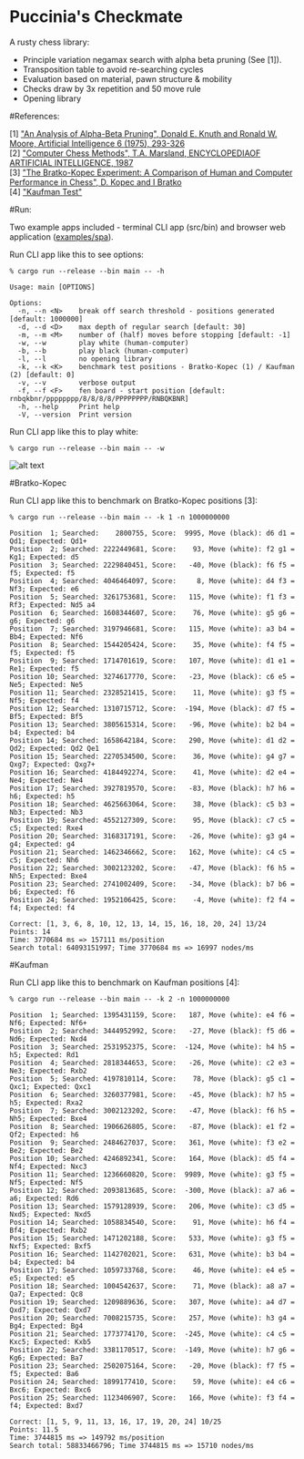 # Puccinia's Checkmate

A rusty chess library:
* Principle variation negamax search with alpha beta pruning (See [1]).
* Transposition table to avoid re-searching cycles
* Evaluation based on material, pawn structure & mobility
* Checks draw by 3x repetition and 50 move rule
* Opening library

#References:

[1] ["An Analysis of Alpha-Beta Pruning", Donald E. Knuth and Ronald W. Moore, Artificial Intelligence 6 (1975), 293-326](http://www-public.telecom-sudparis.eu/~gibson/Teaching/Teaching-ReadingMaterial/KnuthMoore75.pdf) <br/>
[2] ["Computer Chess Methods", T.A. Marsland, ENCYCLOPEDIAOF ARTIFICIAL INTELLIGENCE, 1987](https://www.researchgate.net/publication/2404258_Computer_Chess_Methods) <br/>
[3] ["The Bratko-Kopec Experiment: A Comparison of Human and Computer Performance in Chess", D. Kopec and I Bratko](http://spider.sci.brooklyn.cuny.edu/~kopec) <br/>
[4] ["Kaufman Test"](https://www.chessprogramming.org/Kaufman_Test)<br/>

#Run:

Two example apps included - terminal CLI app (src/bin) and browser web application ([examples/spa](https://github.com/jesper-olsen/puccinia_s_checkmate/tree/main/examples/spa)).

Run CLI app like this to see options: 

```
% cargo run --release --bin main -- -h

Usage: main [OPTIONS]

Options:
  -n, --n <N>    break off search threshold - positions generated [default: 1000000]
  -d, --d <D>    max depth of regular search [default: 30]
  -m, --m <M>    number of (half) moves before stopping [default: -1]
  -w, --w        play white (human-computer)
  -b, --b        play black (human-computer)
  -l, --l        no opening library
  -k, --k <K>    benchmark test positions - Bratko-Kopec (1) / Kaufman (2) [default: 0]
  -v, --v        verbose output
  -f, --f <F>    fen board - start position [default: rnbqkbnr/pppppppp/8/8/8/8/PPPPPPPP/RNBQKBNR]
  -h, --help     Print help
  -V, --version  Print version

```

Run CLI app like this to play white:
```
% cargo run --release --bin main -- -w 

```

![alt text](https://github.com/jesper-olsen/puccinia_s_checkmate/blob/main/Images/your_move.png "Game UI")



#Bratko-Kopec

Run CLI app like this to benchmark on Bratko-Kopec positions [3]:
```
% cargo run --release --bin main -- -k 1 -n 1000000000

Position  1; Searched:    2800755, Score:  9995, Move (black): d6 d1 =  Qd1; Expected: Qd1+
Position  2; Searched: 2222449681, Score:    93, Move (white): f2 g1 =  Kg1; Expected: d5
Position  3; Searched: 2229840451, Score:   -40, Move (black): f6 f5 =   f5; Expected: f5
Position  4; Searched: 4046464097, Score:     8, Move (white): d4 f3 =  Nf3; Expected: e6
Position  5; Searched: 3261753681, Score:   115, Move (white): f1 f3 =  Rf3; Expected: Nd5 a4
Position  6; Searched: 1608344607, Score:    76, Move (white): g5 g6 =   g6; Expected: g6
Position  7; Searched: 3197946681, Score:   115, Move (white): a3 b4 =  Bb4; Expected: Nf6
Position  8; Searched: 1544205424, Score:    35, Move (white): f4 f5 =   f5; Expected: f5
Position  9; Searched: 1714701619, Score:   107, Move (white): d1 e1 =  Re1; Expected: f5
Position 10; Searched: 3274617770, Score:   -23, Move (black): c6 e5 =  Ne5; Expected: Ne5
Position 11; Searched: 2328521415, Score:    11, Move (white): g3 f5 =  Nf5; Expected: f4
Position 12; Searched: 1310715712, Score:  -194, Move (black): d7 f5 =  Bf5; Expected: Bf5
Position 13; Searched: 3805615314, Score:   -96, Move (white): b2 b4 =   b4; Expected: b4
Position 14; Searched: 1658642184, Score:   290, Move (white): d1 d2 =  Qd2; Expected: Qd2 Qe1
Position 15; Searched: 2270534500, Score:    36, Move (white): g4 g7 = Qxg7; Expected: Qxg7+
Position 16; Searched: 4184492274, Score:    41, Move (white): d2 e4 =  Ne4; Expected: Ne4
Position 17; Searched: 3927819570, Score:   -83, Move (black): h7 h6 =   h6; Expected: h5
Position 18; Searched: 4625663064, Score:    38, Move (black): c5 b3 =  Nb3; Expected: Nb3
Position 19; Searched: 4552127309, Score:    95, Move (black): c7 c5 =   c5; Expected: Rxe4
Position 20; Searched: 3168317191, Score:   -26, Move (white): g3 g4 =   g4; Expected: g4
Position 21; Searched: 1462346662, Score:   162, Move (white): c4 c5 =   c5; Expected: Nh6
Position 22; Searched: 3002123202, Score:   -47, Move (black): f6 h5 =  Nh5; Expected: Bxe4
Position 23; Searched: 2741002409, Score:   -34, Move (black): b7 b6 =   b6; Expected: f6
Position 24; Searched: 1952106425, Score:    -4, Move (white): f2 f4 =   f4; Expected: f4

Correct: [1, 3, 6, 8, 10, 12, 13, 14, 15, 16, 18, 20, 24] 13/24
Points: 14
Time: 3770684 ms => 157111 ms/position
Search total: 64093151997; Time 3770684 ms => 16997 nodes/ms
```

#Kaufman 

Run CLI app like this to benchmark on Kaufman positions [4]:

```
% cargo run --release --bin main -- -k 2 -n 1000000000

Position  1; Searched: 1395431159, Score:   187, Move (white): e4 f6 =  Nf6; Expected: Nf6+
Position  2; Searched: 3444952992, Score:   -27, Move (black): f5 d6 =  Nd6; Expected: Nxd4
Position  3; Searched: 2531952375, Score:  -124, Move (white): h4 h5 =   h5; Expected: Rd1
Position  4; Searched: 2818344653, Score:   -26, Move (white): c2 e3 =  Ne3; Expected: Rxb2
Position  5; Searched: 4197810114, Score:    78, Move (black): g5 c1 = Qxc1; Expected: Qxc1
Position  6; Searched: 3260377981, Score:   -45, Move (black): h7 h5 =   h5; Expected: Rxa2
Position  7; Searched: 3002123202, Score:   -47, Move (black): f6 h5 =  Nh5; Expected: Bxe4
Position  8; Searched: 1906626805, Score:   -87, Move (black): e1 f2 =  Qf2; Expected: h6
Position  9; Searched: 2484627037, Score:   361, Move (white): f3 e2 =  Be2; Expected: Be2
Position 10; Searched: 4246892341, Score:   164, Move (black): d5 f4 =  Nf4; Expected: Nxc3
Position 11; Searched: 1236660820, Score:  9989, Move (white): g3 f5 =  Nf5; Expected: Nf5
Position 12; Searched: 2093813685, Score:  -300, Move (black): a7 a6 =   a6; Expected: Rd6
Position 13; Searched: 1579128939, Score:   206, Move (white): c3 d5 = Nxd5; Expected: Nxd5
Position 14; Searched: 1058834540, Score:    91, Move (white): h6 f4 =  Bf4; Expected: Rxb2
Position 15; Searched: 1471202188, Score:   533, Move (white): g3 f5 = Nxf5; Expected: Bxf5
Position 16; Searched: 1142702021, Score:   631, Move (white): b3 b4 =   b4; Expected: b4
Position 17; Searched: 1059733768, Score:    46, Move (white): e4 e5 =   e5; Expected: e5
Position 18; Searched: 1004542637, Score:    71, Move (black): a8 a7 =  Qa7; Expected: Qc8
Position 19; Searched: 1209889636, Score:   307, Move (white): a4 d7 = Qxd7; Expected: Qxd7
Position 20; Searched: 7008215735, Score:   257, Move (white): h3 g4 =  Bg4; Expected: Bg4
Position 21; Searched: 1773774170, Score:  -245, Move (white): c4 c5 = Kxc5; Expected: Kxb5
Position 22; Searched: 3381170517, Score:  -149, Move (white): h7 g6 =  Kg6; Expected: Ba7
Position 23; Searched: 2502075164, Score:   -20, Move (black): f7 f5 =   f5; Expected: Ba6
Position 24; Searched: 1899177410, Score:    59, Move (white): e4 c6 = Bxc6; Expected: Bxc6
Position 25; Searched: 1123406907, Score:   166, Move (white): f3 f4 =   f4; Expected: Bxd7

Correct: [1, 5, 9, 11, 13, 16, 17, 19, 20, 24] 10/25
Points: 11.5
Time: 3744815 ms => 149792 ms/position
Search total: 58833466796; Time 3744815 ms => 15710 nodes/ms
```

